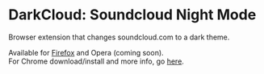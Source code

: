 # DarkCloud: Soundcloud Night Mode
Browser extension that changes soundcloud.com to a dark theme.

Available for <a href="https://addons.mozilla.org/en-US/firefox/addon/darkcloud/">Firefox</a> and <a>Opera (coming soon)</a>.<br>
For Chrome download/install and more info, go <a href="http://deathgrips.dx.am/darkcloud.php">here</a>.
